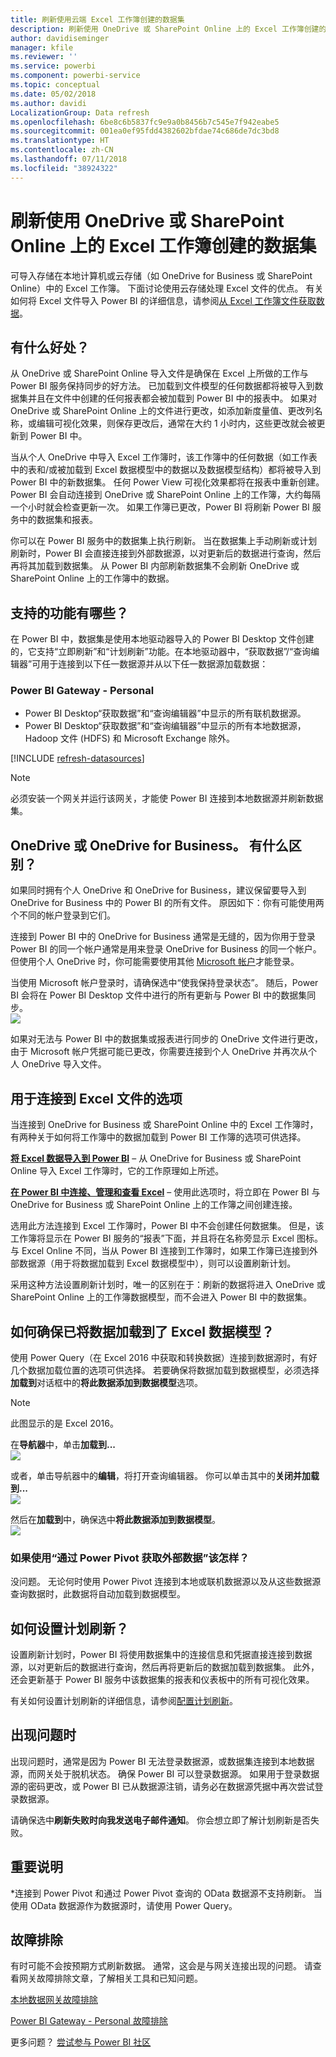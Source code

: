 ```yaml
---
title: 刷新使用云端 Excel 工作簿创建的数据集
description: 刷新使用 OneDrive 或 SharePoint Online 上的 Excel 工作簿创建的数据集
author: davidiseminger
manager: kfile
ms.reviewer: ''
ms.service: powerbi
ms.component: powerbi-service
ms.topic: conceptual
ms.date: 05/02/2018
ms.author: davidi
LocalizationGroup: Data refresh
ms.openlocfilehash: 6be8c6b5837fc9e9a0b8456b7c545e7f942eabe5
ms.sourcegitcommit: 001ea0ef95fdd4382602bfdae74c686de7dc3bd8
ms.translationtype: HT
ms.contentlocale: zh-CN
ms.lasthandoff: 07/11/2018
ms.locfileid: "38924322"
---
```

# <a name="refresh-a-dataset-created-from-an-excel-workbook-on-onedrive-or-sharepoint-online"></a>刷新使用 OneDrive 或 SharePoint Online 上的 Excel 工作簿创建的数据集
可导入存储在本地计算机或云存储（如 OneDrive for Business 或 SharePoint Online）中的 Excel 工作簿。 下面讨论使用云存储处理 Excel 文件的优点。 有关如何将 Excel 文件导入 Power BI 的详细信息，请参阅[从 Excel 工作簿文件获取数据](service-excel-workbook-files.md)。

## <a name="what-are-the-advantages"></a>有什么好处？
从 OneDrive 或 SharePoint Online 导入文件是确保在 Excel 上所做的工作与 Power BI 服务保持同步的好方法。 已加载到文件模型的任何数据都将被导入到数据集并且在文件中创建的任何报表都会被加载到 Power BI 中的报表中。 如果对 OneDrive 或 SharePoint Online 上的文件进行更改，如添加新度量值、更改列名称，或编辑可视化效果，则保存更改后，通常在大约 1 小时内，这些更改就会被更新到 Power BI 中。

当从个人 OneDrive 中导入 Excel 工作簿时，该工作簿中的任何数据（如工作表中的表和/或被加载到 Excel 数据模型中的数据以及数据模型结构）都将被导入到 Power BI 中的新数据集。 任何 Power View 可视化效果都将在报表中重新创建。 Power BI 会自动连接到 OneDrive 或 SharePoint Online 上的工作簿，大约每隔一个小时就会检查更新一次。 如果工作簿已更改，Power BI 将刷新 Power BI 服务中的数据集和报表。

你可以在 Power BI 服务中的数据集上执行刷新。 当在数据集上手动刷新或计划刷新时，Power BI 会直接连接到外部数据源，以对更新后的数据进行查询，然后再将其加载到数据集。 从 Power BI 内部刷新数据集不会刷新 OneDrive 或 SharePoint Online 上的工作簿中的数据。 

## <a name="whats-supported"></a>支持的功能有哪些？
在 Power BI 中，数据集是使用本地驱动器导入的 Power BI Desktop 文件创建的，它支持“立即刷新”和“计划刷新”功能。在本地驱动器中，“获取数据”/“查询编辑器”可用于连接到以下任一数据源并从以下任一数据源加载数据：  

### <a name="power-bi-gateway---personal"></a>Power BI Gateway - Personal
* Power BI Desktop“获取数据”和“查询编辑器”中显示的所有联机数据源。
* Power BI Desktop“获取数据”和“查询编辑器”中显示的所有本地数据源，Hadoop 文件 (HDFS) 和 Microsoft Exchange 除外。

<!-- Refresh Data sources-->
[!INCLUDE [refresh-datasources](./includes/refresh-datasources.md)]

> [!NOTE]
> 必须安装一个网关并运行该网关，才能使 Power BI 连接到本地数据源并刷新数据集。
> 
> 

## <a name="onedrive-or-onedrive-for-business-whats-the-difference"></a>OneDrive 或 OneDrive for Business。 有什么区别？
如果同时拥有个人 OneDrive 和 OneDrive for Business，建议保留要导入到 OneDrive for Business 中的 Power BI 的所有文件。 原因如下：你有可能使用两个不同的帐户登录到它们。

连接到 Power BI 中的 OneDrive for Business 通常是无缝的，因为你用于登录 Power BI 的同一个帐户通常是用来登录 OneDrive for Business 的同一个帐户。 但使用个人 OneDrive 时，你可能需要使用其他 [Microsoft 帐户](https://account.microsoft.com)才能登录。

当使用 Microsoft 帐户登录时，请确保选中“使我保持登录状态”。 随后，Power BI 会将在 Power BI Desktop 文件中进行的所有更新与 Power BI 中的数据集同步。  
    ![](media/refresh-excel-file-onedrive/refresh_signin_keepmesignedin.png)

如果对无法与 Power BI 中的数据集或报表进行同步的 OneDrive 文件进行更改，由于 Microsoft 帐户凭据可能已更改，你需要连接到个人 OneDrive 并再次从个人 OneDrive 导入文件。

## <a name="options-for-connecting-to-excel-file"></a>用于连接到 Excel 文件的选项
当连接到 OneDrive for Business 或 SharePoint Online 中的 Excel 工作簿时，有两种关于如何将工作簿中的数据加载到 Power BI 工作簿的选项可供选择。

[**将 Excel 数据导入到 Power BI**](service-excel-workbook-files.md#import-or-connect-to-an-excel-workbook-from-power-bi) – 从 OneDrive for Business 或 SharePoint Online 导入 Excel 工作簿时，它的工作原理如上所述。

[**在 Power BI 中连接、管理和查看 Excel**](service-excel-workbook-files.md#one-excel-workbook--two-ways-to-use-it) – 使用此选项时，将立即在 Power BI 与 OneDrive for Business 或 SharePoint Online 上的工作簿之间创建连接。

选用此方法连接到 Excel 工作簿时，Power BI 中不会创建任何数据集。 但是，该工作簿将显示在 Power BI 服务的“报表”下面，并且将在名称旁显示 Excel 图标。 与 Excel Online 不同，当从 Power BI 连接到工作簿时，如果工作簿已连接到外部数据源（用于将数据加载到 Excel 数据模型中），则可以设置刷新计划。

采用这种方法设置刷新计划时，唯一的区别在于：刷新的数据将进入 OneDrive 或 SharePoint Online 上的工作簿数据模型，而不会进入 Power BI 中的数据集。

## <a name="how-do-i-make-sure-data-is-loaded-to-the-excel-data-model"></a>如何确保已将数据加载到了 Excel 数据模型？
使用 Power Query（在 Excel 2016 中获取和转换数据）连接到数据源时，有好几个数据加载位置的选项可供选择。 若要确保将数据加载到数据模型，必须选择**加载到**对话框中的**将此数据添加到数据模型**选项。

> [!NOTE]
> 此图显示的是 Excel 2016。
> 
> 

在**导航器**中，单击**加载到...**  
    ![](media/refresh-excel-file-onedrive/refresh_loadtodm_1.png)

或者，单击导航器中的**编辑**，将打开查询编辑器。 你可以单击其中的**关闭并加载到...**  
    ![](media/refresh-excel-file-onedrive/refresh_loadtodm_2.png)

然后在**加载到**中，确保选中**将此数据添加到数据模型**。  
    ![](media/refresh-excel-file-onedrive/refresh_loadtodm_3.png)

### <a name="what-if-i-use-get-external-data-in-power-pivot"></a>如果使用“通过 Power Pivot 获取外部数据”该怎样？
没问题。 无论何时使用 Power Pivot 连接到本地或联机数据源以及从这些数据源查询数据时，此数据将自动加载到数据模型。

## <a name="how-do-i-schedule-refresh"></a>如何设置计划刷新？
设置刷新计划时，Power BI 将使用数据集中的连接信息和凭据直接连接到数据源，以对更新后的数据进行查询，然后再将更新后的数据加载到数据集。 此外，还会更新基于 Power BI 服务中该数据集的报表和仪表板中的所有可视化效果。

有关如何设置计划刷新的详细信息，请参阅[配置计划刷新](refresh-scheduled-refresh.md)。

## <a name="when-things-go-wrong"></a>出现问题时
出现问题时，通常是因为 Power BI 无法登录数据源，或数据集连接到本地数据源，而网关处于脱机状态。 确保 Power BI 可以登录数据源。 如果用于登录数据源的密码更改，或 Power BI 已从数据源注销，请务必在数据源凭据中再次尝试登录数据源。

请确保选中**刷新失败时向我发送电子邮件通知**。 你会想立即了解计划刷新是否失败。

## <a name="important-notes"></a>重要说明
\*连接到 Power Pivot 和通过 Power Pivot 查询的 OData 数据源不支持刷新。 当使用 OData 数据源作为数据源时，请使用 Power Query。

## <a name="troubleshooting"></a>故障排除
有时可能不会按预期方式刷新数据。 通常，这会是与网关连接出现的问题。 请查看网关故障排除文章，了解相关工具和已知问题。

[本地数据网关故障排除](service-gateway-onprem-tshoot.md)

[Power BI Gateway - Personal 故障排除](service-admin-troubleshooting-power-bi-personal-gateway.md)

更多问题？ [尝试参与 Power BI 社区](http://community.powerbi.com/)

